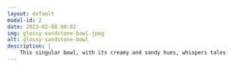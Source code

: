 ```yaml
---
layout: default
modal-id: 2
date: 2023-02-08 00:02
img: glossy-sandstone-bowl.jpeg
alt: glossy-sandstone-bowl
description: |
    This singular bowl, with its creamy and sandy hues, whispers tales of the shore, inviting the calm and collected spirit of the beach into your home. Its colors, reminiscent of sun-bleached shells and soft dunes, make it a serene addition to any collection, offering both visual warmth and a touch of coastal tranquility.
---
```

